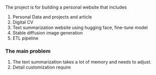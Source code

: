 The project is for building a personal website that includes 
1. Personal Data and projects and article
2. Digital CV 
3. Text summarization website using hugging face, fine-tune model
4. Stable diffusion image generation
5. ETL pipeline
   
### The main problem 

1. The text summarization takes a lot of memory and needs to adjust. 
2. Detail customization require
